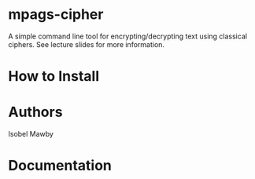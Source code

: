 # mpags-cipher
A simple command line tool for encrypting/decrypting text using classical ciphers. See lecture slides for more information. 

# How to Install

# Authors
Isobel Mawby

# Documentation
